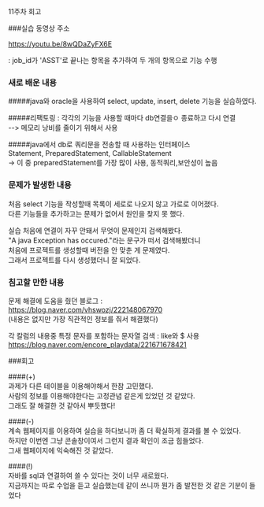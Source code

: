 
11주차 회고 

###실습 동영상 주소    
 
https://youtu.be/8wQDaZyFX6E   

: job_id가 'ASST'로 끝나는 항목을 추가하여 두 개의 항목으로 기능 수행     


### 새로 배운 내용     

#####java와 oracle을 사용하여 select, update, insert, delete 기능을 실습하였다.   

#####리팩토링 : 각각의 기능을 사용할 때마다 db연결을ㅇ 종료하고 다시 연결   
--> 메모리 낭비를 줄이기 위해서 사용   

#####java에서 db로 쿼리문을 전송할 때 사용하는 인터페이스   
Statement, PreparedStatement, CallableStatement   
-> 이 중 preparedStatement를 가장 많이 사용, 동적쿼리,보안성이 높음    


### 문제가 발생한 내용    
처음 select 기능을 작성할때 목록이 세로로 나오지 않고 가로로 이어졌다.     
다른 기능들을 추가하고는 문제가 없어서 원인을 찾지 못 했다.   

실습 처음에 연결이 자꾸 안돼서 무엇이 문제인지 검색해봤다.   
"A java Exception has occured."라는 문구가 떠서 검색해봤더니   
처음에 프로젝트를 생성할때 버전을 안 맞춘 게 문제였다.     
그래서 프로젝트를 다시 생성했더니 잘 되었다.    

### 침고할 만한 내용   

문제 해결에 도움을 줬던 블로그 : https://blog.naver.com/vhswozj/222148067970    
(내용은 없지만 가장 직관적인 정보를 줘서 해결했다)   

각 칼럼의 내용중 특정 문자를 포함하는 문자열 검색 :  like와 $ 사용   
https://blog.naver.com/encore_playdata/221671678421    

###회고   

####(+)     
과제가 다른 테이블을 이용해야해서 한참 고민했다.    
사람의 정보를 이용해야한다는 고정관념 같은게 있었던 것 같았다.    
그래도 잘 해결한 것 같아서 뿌듯했다!     

####(-)    
계속 웹페이지를 이용하여 실습을 하다보니까 좀 더 확실하게 결과를 볼 수 있었다.    
하지만 이번엔 그냥 콘솔창이여서 그런지 결과 확인이 조금 힘들었다.    
그새 웹페이지에 익숙해진 것 같았다.    

####(!)    
자바를 sql과 연결하여 쓸 수 있다는 것이 너무 새로웠다.    
지금까지는 따로 수업을 듣고 실습했는데 같이 쓰니까 뭔가 좀 발전한 것 같은 기분이 들었다    

